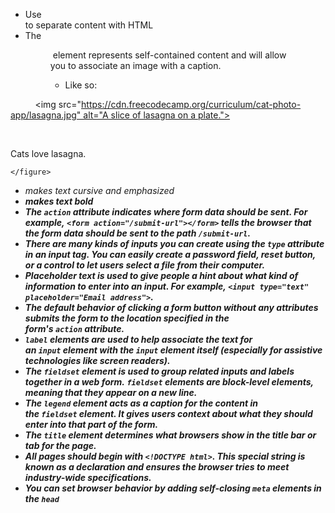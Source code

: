 - Use <section> to separate content with HTML
- The <figure> element represents self-contained content and will allow you to associate an image with a caption.
	- Like so: 
	<figure>

          <img src="https://cdn.freecodecamp.org/curriculum/cat-photo-app/lasagna.jpg" alt="A slice of lasagna on a plate.">

          <figcaption>Cats love lasagna.</figcaption>

	</figure>
- <em> makes text cursive and emphasized
- <strong> makes text bold
- The `action` attribute indicates where form data should be sent. For example, `<form action="/submit-url"></form>` tells the browser that the form data should be sent to the path `/submit-url`.
- There are many kinds of inputs you can create using the `type` attribute in an input tag. You can easily create a password field, reset button, or a control to let users select a file from their computer.
- Placeholder text is used to give people a hint about what kind of information to enter into an input. For example, `<input type="text" placeholder="Email address">`.
- The default behavior of clicking a form button without any attributes submits the form to the location specified in the form's `action` attribute.
- `label` elements are used to help associate the text for an `input` element with the `input` element itself (especially for assistive technologies like screen readers).
- The `fieldset` element is used to group related inputs and labels together in a web form. `fieldset` elements are block-level elements, meaning that they appear on a new line.
- The `legend` element acts as a caption for the content in the `fieldset` element. It gives users context about what they should enter into that part of the form.
- The `title` element determines what browsers show in the title bar or tab for the page.
- All pages should begin with `<!DOCTYPE html>`. This special string is known as a declaration and ensures the browser tries to meet industry-wide specifications.
- You can set browser behavior by adding self-closing `meta` elements in the `head`

